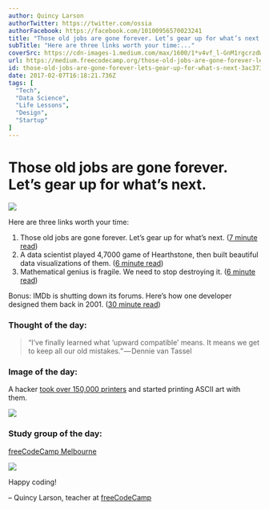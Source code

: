 ```yaml
---
author: Quincy Larson
authorTwitter: https://twitter.com/ossia
authorFacebook: https://facebook.com/10100956570023241
title: "Those old jobs are gone forever. Let’s gear up for what’s next."
subTitle: "Here are three links worth your time:..."
coverSrc: https://cdn-images-1.medium.com/max/1600/1*v4vf_l-GnM1rgcrzdWYpRg.jpeg
url: https://medium.freecodecamp.org/those-old-jobs-are-gone-forever-lets-gear-up-for-what-s-next-3ac373092fa5
id: those-old-jobs-are-gone-forever-lets-gear-up-for-what-s-next-3ac373092fa5
date: 2017-02-07T16:18:21.736Z
tags: [
  "Tech",
  "Data Science",
  "Life Lessons",
  "Design",
  "Startup"
]
---
```

# Those old jobs are gone forever. Let’s gear up for what’s next.



![](https://cdn-images-1.medium.com/max/1600/1*v4vf_l-GnM1rgcrzdWYpRg.jpeg)



Here are three links worth your time:

1.  Those old jobs are gone forever. Let’s gear up for what’s next. ([7 minute read](http://bit.ly/2kHCY3x))
2.  A data scientist played 4,7000 game of Hearthstone, then built beautiful data visualizations of them. ([6 minute read](http://bit.ly/2kN6gNF))
3.  Mathematical genius is fragile. We need to stop destroying it. ([6 minute read](http://bit.ly/2liwfti))

Bonus: IMDb is shutting down its forums. Here’s how one developer designed them back in 2001\. ([30 minute read](http://bit.ly/2jYWicW))

### Thought of the day:

> “I’ve finally learned what ‘upward compatible’ means. It means we get to keep all our old mistakes.” — Dennie van Tassel

### Image of the day:

A hacker [took over 150,000 printers](http://bit.ly/2kN1AHx) and started printing ASCII art with them.



![](https://cdn-images-1.medium.com/max/1600/1*rc_diBY8otLnJqA6qQIkjw.png)



### Study group of the day:

[freeCodeCamp Melbourne](http://bit.ly/2kC9Kk4)



![](https://cdn-images-1.medium.com/max/1600/1*-fsKFE8ulLysFuk_EhpoWg.jpeg)



Happy coding!

– Quincy Larson, teacher at [freeCodeCamp](http://bit.ly/2j7Q1dN)









